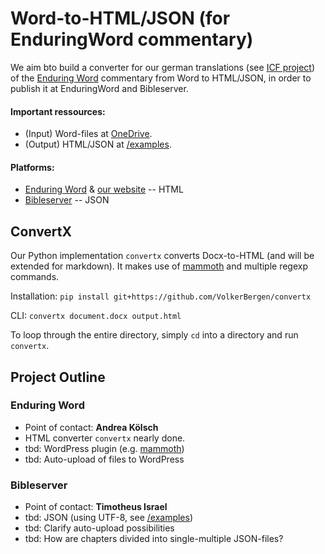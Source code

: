 # Word-to-HTML/JSON (for EnduringWord commentary) 

We aim bto build a converter for our german translations (see [ICF project](https://bibel-kommentar.de)) of the [Enduring Word](https://enduringword.com/) commentary from Word to HTML/JSON, in order to publish it at EnduringWord and Bibleserver. 

#### Important ressources:
- (Input) Word-files at [OneDrive](https://bibel-kommentar.de/onedrive).
- (Output) HTML/JSON at [/examples](https://github.com/VolkerBergen/bible_commentary/tree/main/examples). 

#### Platforms:

- [Enduring Word](https://enduringword.com/) & [our website](https://bibel-kommentar.de) -- HTML
- [Bibleserver](https://bibleserver.com/) -- JSON

## ConvertX

Our Python implementation `convertx` converts Docx-to-HTML (and will be extended for markdown). 
It makes use of [mammoth](https://github.com/mwilliamson/python-mammoth) and multiple regexp commands.

Installation: `pip install git+https://github.com/VolkerBergen/convertx`

CLI: `convertx document.docx output.html`

To loop through the entire directory, simply `cd` into a directory and run `convertx`.


## Project Outline

### Enduring Word
- Point of contact: **Andrea Kölsch**
- HTML converter `convertx` nearly done.
- tbd: WordPress plugin (e.g. [mammoth](https://de.wordpress.org/plugins/mammoth-docx-converter/))
- tbd: Auto-upload of files to WordPress

### Bibleserver
- Point of contact: **Timotheus Israel**
- tbd: JSON (using UTF-8, see [/examples](https://github.com/VolkerBergen/bible_commentary/tree/main/examples))
- tbd: Clarify auto-upload possibilities
- tbd: How are chapters divided into single-multiple JSON-files?
